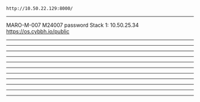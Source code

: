 ```
http://10.50.22.129:8000/
```
___________________________________________________________________________________________________________________
MARO-M-007
M24007 password
Stack 1: 10.50.25.34
https://os.cybbh.io/public
___________________________________________________________________________________________________________________



___________________________________________________________________________________________________________________



___________________________________________________________________________________________________________________



___________________________________________________________________________________________________________________



___________________________________________________________________________________________________________________



___________________________________________________________________________________________________________________



___________________________________________________________________________________________________________________



___________________________________________________________________________________________________________________



___________________________________________________________________________________________________________________



___________________________________________________________________________________________________________________



___________________________________________________________________________________________________________________
